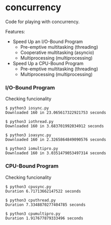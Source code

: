 # concurrency

Code for playing with concurrency.

Features:
- Speed Up an I/O-Bound Program
    - Pre-emptive multitasking (threading)
    - Cooperative multitasking (asyncio)
    - Multiprocessing (multiprocessing)
- Speed Up a CPU-Bound Program
    - Pre-emptive multitasking (threading)
    - Multiprocessing (multiprocessing)
 
### I/O-Bound Program
Checking funcionality
```
$ python3 iosync.py
Downloaded 160 in 23.065617322921753 seconds

$ python3 iothread.py
Downloaded 160 in 3.683701992034912 seconds

$ python3 ioasync.py
Downloaded 160 in 2.3265864849090576 seconds

$ python3 iomultipro.py
Downloaded 160 in 3.0351479053497314 seconds
```

### CPU-Bound Program
Checking funcionality
```
$ python3 cpusync.py 
Duration 6.71713662147522 seconds

$ python3 cputhread.py 
Duration 7.3348870277404785 seconds

$ python3 cpumultipro.py 
Duration 1.917677879333496 seconds
```

